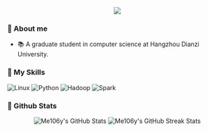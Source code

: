 
<div align="center"> <img src="https://readme-typing-svg.herokuapp.com/?lines=I'm Me106y&center=true&font=Roboto&size=27" /></div>


### 👋 About me

- 📚 A graduate student in computer science at Hangzhou Dianzi University.

### 🎷 My Skills

![Linux](https://img.shields.io/badge/Linux-FCC624?style=for-the-badge&logo=linux&logoColor=black)
![Python](https://img.shields.io/badge/Python-3776AB?style=for-the-badge&logo=python&logoColor=white)
![Hadoop](https://img.shields.io/badge/Hadoop-D2507E?style=for-the-badge&logo=hadoop&logoColor=white)
![Spark](https://img.shields.io/badge/Apache%20Spark-E25A5C?style=for-the-badge&logo=apachespark&logoColor=white)

### 🤖 Github Stats

<div align="center">
  <img src="https://github-readme-stats.vercel.app/api?username=Me106y&show_icons=true&theme=tokyonight" alt="Me106y's GitHub Stats" />
  <img src="https://github-readme-streak-stats.herokuapp.com/?user=Me106y&theme=tokyonight" alt="Me106y's GitHub Streak Stats" />
</div>
